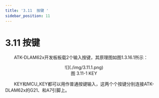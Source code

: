 ```yaml
---
title: '3.11  按键 '
sidebar_position: 11
---
```


# 3.11  按键 

&emsp;&emsp;ATK-DLAM62x开发板板载2个输入按键，其原理图如图1.3.16.1所示：

<center>
![](./img/3.11.1.png)<br />
图 3.11-1 KEY
</center>

&emsp;&emsp;KEY和MCU_KEY都可以用作普通按键输入，这两个个按键分别连接ATK-DLAM62x的G21、和A7引脚上。

